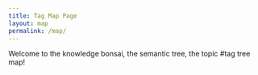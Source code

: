 ```yaml
---
title: Tag Map Page
layout: map
permalink: /map/
---
```


Welcome to the knowledge bonsai, the semantic tree, the topic #tag tree map!

